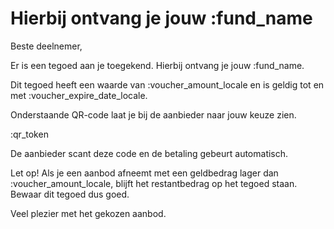 # Hierbij ontvang je jouw :fund_name

Beste deelnemer,

Er is een tegoed aan je toegekend. Hierbij ontvang je jouw :fund_name.
&nbsp;

Dit tegoed heeft een waarde van :voucher_amount_locale en is geldig tot en met :voucher_expire_date_locale.  

Onderstaande QR-code laat je bij de aanbieder naar jouw keuze zien.
&nbsp;

:qr_token

De aanbieder scant deze code en de betaling gebeurt automatisch.
&nbsp;

Let op! Als je een aanbod afneemt met een geldbedrag lager dan :voucher_amount_locale, blijft het restantbedrag op het tegoed staan.
Bewaar dit tegoed dus goed.
&nbsp;

Veel plezier met het gekozen aanbod.
